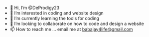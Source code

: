- 👋 Hi, I’m @DeProdigy23
- 👀 I’m interested in coding and website design
- 🌱 I’m currently learning the tools for coding
- 💞️ I’m looking to collaborate on how to code and design a website
- 📫 How to reach me ... email me at babajay4life@gmail.com

<!---
DeProdigy23/DeProdigy23 is a ✨ special ✨ repository because its `README.md` (this file) appears on your GitHub profile.
You can click the Preview link to take a look at your changes.
--->
